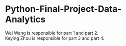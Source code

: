 # Python-Final-Project-Data-Analytics

Wei Wang is responsible for part 1 and part 2.  
Keying Zhou is responsible for part 3 and part 4.
